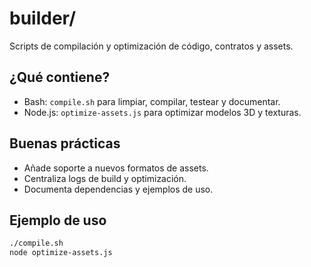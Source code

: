 # builder/

Scripts de compilación y optimización de código, contratos y assets.

## ¿Qué contiene?
- Bash: `compile.sh` para limpiar, compilar, testear y documentar.
- Node.js: `optimize-assets.js` para optimizar modelos 3D y texturas.

## Buenas prácticas
- Añade soporte a nuevos formatos de assets.
- Centraliza logs de build y optimización.
- Documenta dependencias y ejemplos de uso.

## Ejemplo de uso
```bash
./compile.sh
node optimize-assets.js
``` 